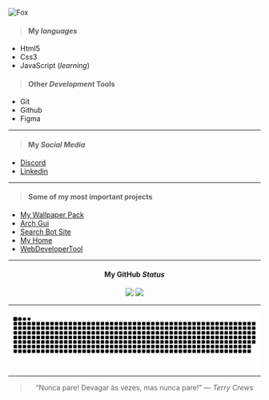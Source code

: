 ![Fox](https://images.unsplash.com/photo-1571775300229-7e84bff45eae?ixlib=rb-1.2.1&ixid=MnwxMjA3fDB8MHxwaG90by1wYWdlfHx8fGVufDB8fHx8&auto=format&fit=crop&w=870&q=80)

> #### My *languages*
 - Html5
 - Css3
 - JavaScript (*learning*)

> #### Other *Development* Tools
 - Git
 - Github
 - Figma
___ 

> #### My *Social Media*
 - [Discord](https://discord.com/channels/@me/690249250067841031)
 - [Linkedin](https://www.linkedin.com/in/kaik-selhorst/)

___

> #### Some of my most important projects
 - [My Wallpaper Pack](https://github.com/KaikSelhorst/Wallpaper)
 - [Arch Gui](https://github.com/KaikSelhorst/Arch-Gui)
 - [Search Bot Site](https://github.com/KaikSelhorst/WebSite-for-SearchBot)
 - [My Home](https://kaikselhorst.vercel.app/)
 - [WebDeveloperTool](https://github.com/KaikSelhorst/WebDeveloperTools)

___

<div align="center">
  
  #### My GitHub *Status*
  
  <img height="180em" src="https://github-readme-stats.vercel.app/api?username=KaikSelhorst&count_private=true&show_icons=true&theme=nord&hide_border=none&locale=pt-br&hide_rank=none&hide_title=none"/>
  <img height="180em" src="https://github-readme-stats.vercel.app/api/top-langs/?username=KaikSelhorst&layout=compact&theme=nord&hide_border=none&card_width=250px"/></div>

___

<div align="center">

  ![Snake animation](https://github.com/KaikSelhorst/KaikSelhorst/blob/output/github-contribution-grid-snake.svg)

</div>

___
<div align="center">
  
  > “Nunca pare! Devagar às vezes, mas nunca pare!” — *Terry Crews*
  
</div>
